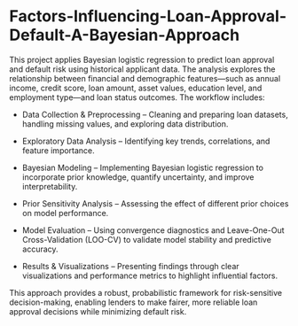 # Factors-Influencing-Loan-Approval-Default-A-Bayesian-Approach

This project applies Bayesian logistic regression to predict loan approval and default risk using historical applicant data. The analysis explores the relationship between financial and demographic features—such as annual income, credit score, loan amount, asset values, education level, and employment type—and loan status outcomes. The workflow includes:

 - Data Collection & Preprocessing – Cleaning and preparing loan datasets, handling missing values, and exploring data distribution.

 - Exploratory Data Analysis – Identifying key trends, correlations, and feature importance.

 - Bayesian Modeling – Implementing Bayesian logistic regression to incorporate prior knowledge, quantify uncertainty, and improve interpretability.

 - Prior Sensitivity Analysis – Assessing the effect of different prior choices on model performance.

 - Model Evaluation – Using convergence diagnostics and Leave-One-Out Cross-Validation (LOO-CV) to validate model stability and predictive accuracy.

 - Results & Visualizations – Presenting findings through clear visualizations and performance metrics to highlight influential factors.

This approach provides a robust, probabilistic framework for risk-sensitive decision-making, enabling lenders to make fairer, more reliable loan approval decisions while minimizing default risk.
